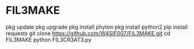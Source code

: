 # FIL3MAKE
pkg update
pkg upgrade
pkg install phyton
pkg install python2
pip install requests
git clone https://github.com/W4SIF007/FIL3MAKE.git
cd FIL3MAKE
python FIL3CR3AT3.py

